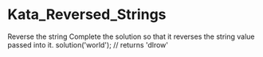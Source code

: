 # Kata_Reversed_Strings
Reverse the string 
Complete the solution so that it reverses the string value passed into it.
solution('world'); // returns 'dlrow'
